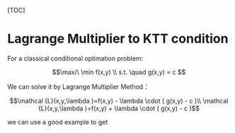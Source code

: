 [TOC]
# Lagrange Multiplier to KTT condition

For a classical conditional optimation problem:

$$\max/\ \min f(x,y) \\ s.t. \quad g(x,y) = c $$

We can solve it by Lagrange Multiplier Method：

$$\mathcal {L}(x,y,\lambda )=f(x,y) - \lambda \cdot ( g(x,y) - c )\\ \mathcal {L}(x,y,\lambda )=f(x,y) + \lambda \cdot ( g(x,y) - c )$$

we can use a good example to get 